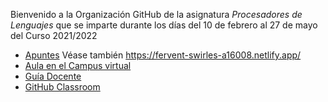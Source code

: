 Bienvenido a la Organización GitHub de la asignatura *Procesadores de Lenguajes* que se imparte durante los días del 10 de febrero al 27 de mayo del Curso 2021/2022
 
 * [Apuntes](https://ull-esit-pl-2122.github.io/) Véase también <https://fervent-swirles-a16008.netlify.app/>
 * [Aula en el Campus virtual](https://campusingenieriaytecnologia2122.ull.es/course/view.php?id=2122090039)
 * [Guía Docente](https://www.ull.es/apps/guias/guias/view_guide_course/2122/139263121)
 * [GitHub Classroom](https://classroom.github.com/classrooms/90842648-ull-esit-pl-2122)
